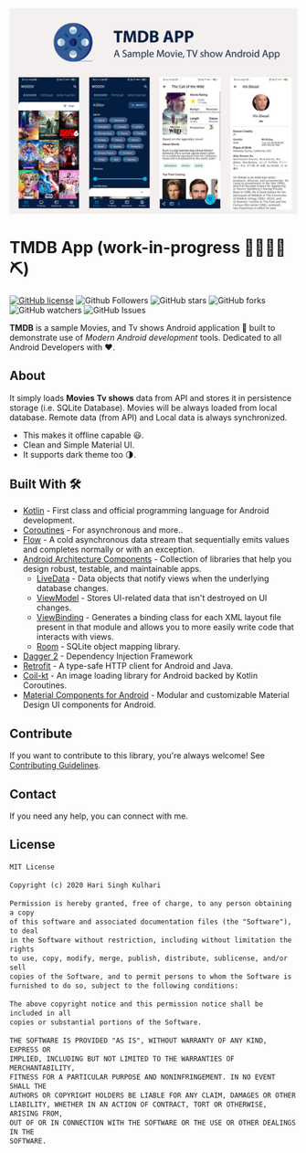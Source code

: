 ![](media/header.png)

# TMDB App (work-in-progress 👷🔧️👷‍♀️⛏)

[![GitHub license](https://img.shields.io/badge/License-MIT-blue.svg)](LICENSE)
![Github Followers](https://img.shields.io/github/followers/HariKulhari06?label=Follow&style=social)
![GitHub stars](https://img.shields.io/github/stars/HariKulhari06/tmdb_app?style=social)
![GitHub forks](https://img.shields.io/github/forks/HariKulhari06/tmdb_app?style=social)
![GitHub watchers](https://img.shields.io/github/watchers/HariKulhari06/tmdb_app?style=social)
![GitHub Issues](https://img.shields.io/github/issues/HariKulhari06/tmdb_app?style=social)

**TMDB** is a sample Movies, and Tv shows Android application 📱 built to demonstrate use of *Modern Android development* tools. Dedicated to all Android Developers with ❤️.


## About
It simply loads **Movies** **Tv shows** data from API and stores it in persistence storage (i.e. SQLite Database). Movies will be always loaded from local database. Remote data (from API) and Local data is always synchronized.
- This makes it offline capable 😃. 
- Clean and Simple Material UI.
- It supports dark theme too 🌗.


## Built With 🛠
- [Kotlin](https://kotlinlang.org/) - First class and official programming language for Android development.
- [Coroutines](https://kotlinlang.org/docs/reference/coroutines-overview.html) - For asynchronous and more..
- [Flow](https://kotlin.github.io/kotlinx.coroutines/kotlinx-coroutines-core/kotlinx.coroutines.flow/-flow/) - A cold asynchronous data stream that sequentially emits values and completes normally or with an exception.
- [Android Architecture Components](https://developer.android.com/topic/libraries/architecture) - Collection of libraries that help you design robust, testable, and maintainable apps.
  - [LiveData](https://developer.android.com/topic/libraries/architecture/livedata) - Data objects that notify views when the underlying database changes.
  - [ViewModel](https://developer.android.com/topic/libraries/architecture/viewmodel) - Stores UI-related data that isn't destroyed on UI changes. 
  - [ViewBinding](https://developer.android.com/topic/libraries/view-binding) - Generates a binding class for each XML layout file present in that module and allows you to more easily write code that interacts with views.
  - [Room](https://developer.android.com/topic/libraries/architecture/room) - SQLite object mapping library.
- [Dagger 2](https://dagger.dev/) - Dependency Injection Framework
- [Retrofit](https://square.github.io/retrofit/) - A type-safe HTTP client for Android and Java.
- [Coil-kt](https://coil-kt.github.io/coil/) - An image loading library for Android backed by Kotlin Coroutines.
- [Material Components for Android](https://github.com/material-components/material-components-android) - Modular and customizable Material Design UI components for Android.

## Contribute
If you want to contribute to this library, you're always welcome!
See [Contributing Guidelines](CONTRIBUTING.md). 

## Contact
If you need any help, you can connect with me.

## License
```
MIT License

Copyright (c) 2020 Hari Singh Kulhari

Permission is hereby granted, free of charge, to any person obtaining a copy
of this software and associated documentation files (the "Software"), to deal
in the Software without restriction, including without limitation the rights
to use, copy, modify, merge, publish, distribute, sublicense, and/or sell
copies of the Software, and to permit persons to whom the Software is
furnished to do so, subject to the following conditions:

The above copyright notice and this permission notice shall be included in all
copies or substantial portions of the Software.

THE SOFTWARE IS PROVIDED "AS IS", WITHOUT WARRANTY OF ANY KIND, EXPRESS OR
IMPLIED, INCLUDING BUT NOT LIMITED TO THE WARRANTIES OF MERCHANTABILITY,
FITNESS FOR A PARTICULAR PURPOSE AND NONINFRINGEMENT. IN NO EVENT SHALL THE
AUTHORS OR COPYRIGHT HOLDERS BE LIABLE FOR ANY CLAIM, DAMAGES OR OTHER
LIABILITY, WHETHER IN AN ACTION OF CONTRACT, TORT OR OTHERWISE, ARISING FROM,
OUT OF OR IN CONNECTION WITH THE SOFTWARE OR THE USE OR OTHER DEALINGS IN THE
SOFTWARE.
```
